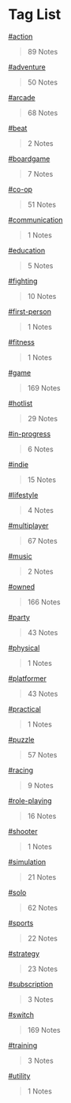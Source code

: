 # Tag List

[#action](./_#action.md)
> 89 Notes

[#adventure](./_#adventure.md)
> 50 Notes

[#arcade](./_#arcade.md)
> 68 Notes

[#beat](./_#beat.md)
> 2 Notes

[#boardgame](./_#boardgame.md)
> 7 Notes

[#co-op](./_#co-op.md)
> 51 Notes

[#communication](./_#communication.md)
> 1 Notes

[#education](./_#education.md)
> 5 Notes

[#fighting](./_#fighting.md)
> 10 Notes

[#first-person](./_#first-person.md)
> 1 Notes

[#fitness](./_#fitness.md)
> 1 Notes

[#game](./_#game.md)
> 169 Notes

[#hotlist](./_#hotlist.md)
> 29 Notes

[#in-progress](./_#in-progress.md)
> 6 Notes

[#indie](./_#indie.md)
> 15 Notes

[#lifestyle](./_#lifestyle.md)
> 4 Notes

[#multiplayer](./_#multiplayer.md)
> 67 Notes

[#music](./_#music.md)
> 2 Notes

[#owned](./_#owned.md)
> 166 Notes

[#party](./_#party.md)
> 43 Notes

[#physical](./_#physical.md)
> 1 Notes

[#platformer](./_#platformer.md)
> 43 Notes

[#practical](./_#practical.md)
> 1 Notes

[#puzzle](./_#puzzle.md)
> 57 Notes

[#racing](./_#racing.md)
> 9 Notes

[#role-playing](./_#role-playing.md)
> 16 Notes

[#shooter](./_#shooter.md)
> 1 Notes

[#simulation](./_#simulation.md)
> 21 Notes

[#solo](./_#solo.md)
> 62 Notes

[#sports](./_#sports.md)
> 22 Notes

[#strategy](./_#strategy.md)
> 23 Notes

[#subscription](./_#subscription.md)
> 3 Notes

[#switch](./_#switch.md)
> 169 Notes

[#training](./_#training.md)
> 3 Notes

[#utility](./_#utility.md)
> 1 Notes


